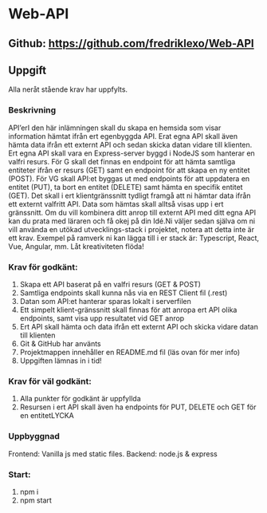 # Web-API

## Github: https://github.com/fredriklexo/Web-API

## Uppgift
Alla neråt stående krav har uppfylts.

### Beskrivning
API’erI den här inlämningen skall du skapa en hemsida som visar information hämtat ifrån ert egenbyggda API. Erat egna API skall även hämta data ifrån ett externt API och sedan skicka datan vidare till klienten. Ert egna API skall vara en Express-server byggd i NodeJS som hanterar en valfri resurs. För G skall det finnas en endpoint för att hämta samtliga entiteter ifrån er resurs (GET) samt en endpoint för att skapa en ny entitet (POST). För VG skall API:et byggas ut med endpoints för att uppdatera en entitet (PUT), ta bort en entitet (DELETE) samt hämta en specifik entitet (GET). Det skall i ert klientgränssnitt tydligt framgå att ni hämtar data ifrån ett externt valfritt API. Data som hämtas skall alltså visas upp i ert gränssnitt. Om du vill kombinera ditt anrop till externt API med ditt egna API kan du prata med läraren och få okej på din Idé.Ni väljer sedan själva om ni vill använda en utökad utvecklings-stack i projektet, notera att detta inte är ett krav. Exempel på ramverk ni kan lägga till i er stack är: Typescript, React, Vue, Angular, mm. Låt kreativiteten flöda!

### Krav för godkänt:
1. Skapa ett API baserat på en valfri resurs (GET & POST)
2. Samtliga endpoints skall kunna nås via en REST Client fil (.rest)
3. Datan som API:et hanterar sparas lokalt i serverfilen
4. Ett simpelt klient-gränssnitt skall finnas för att anropa ert API olika endpoints, samt visa upp resultatet vid GET anrop
5. Ert API skall hämta och data ifrån ett externt API och skicka vidare datan till klienten 
6. Git & GitHub har använts
7. Projektmappen innehåller en README.md fil (läs ovan för mer info)
8. Uppgiften lämnas in i tid!

### Krav för väl godkänt:
1. Alla punkter för godkänt är uppfyllda
2. Resursen i ert API skall även ha endpoints för PUT, DELETE och GET för en entitetLYCKA

### Uppbyggnad
Frontend: Vanilla js med static files. 
Backend: node.js & express
### Start: 
1. npm i
2. npm start